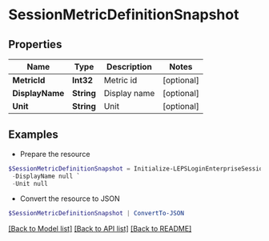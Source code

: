 # SessionMetricDefinitionSnapshot
## Properties

Name | Type | Description | Notes
------------ | ------------- | ------------- | -------------
**MetricId** | **Int32** | Metric id | [optional] 
**DisplayName** | **String** | Display name | [optional] 
**Unit** | **String** | Unit | [optional] 

## Examples

- Prepare the resource
```powershell
$SessionMetricDefinitionSnapshot = Initialize-LEPSLoginEnterpriseSessionMetricDefinitionSnapshot  -MetricId null `
 -DisplayName null `
 -Unit null
```

- Convert the resource to JSON
```powershell
$SessionMetricDefinitionSnapshot | ConvertTo-JSON
```

[[Back to Model list]](../README.md#documentation-for-models) [[Back to API list]](../README.md#documentation-for-api-endpoints) [[Back to README]](../README.md)


